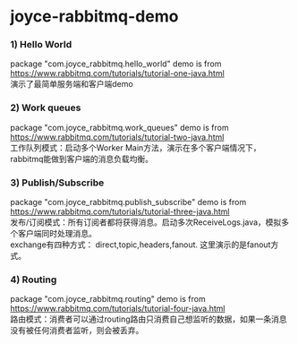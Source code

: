 # joyce-rabbitmq-demo

###  1) Hello World
package "com.joyce_rabbitmq.hello_world" demo is from 
https://www.rabbitmq.com/tutorials/tutorial-one-java.html
<br/>
演示了最简单服务端和客户端demo

###  2) Work queues
package "com.joyce_rabbitmq.work_queues" demo is from 
https://www.rabbitmq.com/tutorials/tutorial-two-java.html
<br/>
工作队列模式：启动多个Worker Main方法，演示在多个客户端情况下，rabbitmq能做到客户端的消息负载均衡。

###  3) Publish/Subscribe 
package "com.joyce_rabbitmq.publish_subscribe" demo is from 
https://www.rabbitmq.com/tutorials/tutorial-three-java.html
<br/>
发布/订阅模式：所有订阅者都将获得消息。启动多次ReceiveLogs.java，模拟多个客户端同时处理消息。
<br/>
exchange有四种方式： direct,topic,headers,fanout. 这里演示的是fanout方式。

###  4) Routing 
package "com.joyce_rabbitmq.routing" demo is from 
https://www.rabbitmq.com/tutorials/tutorial-four-java.html
<br/>
路由模式：消费者可以通过routing路由只消费自己想监听的数据，如果一条消息没有被任何消费者监听，则会被丢弃。



